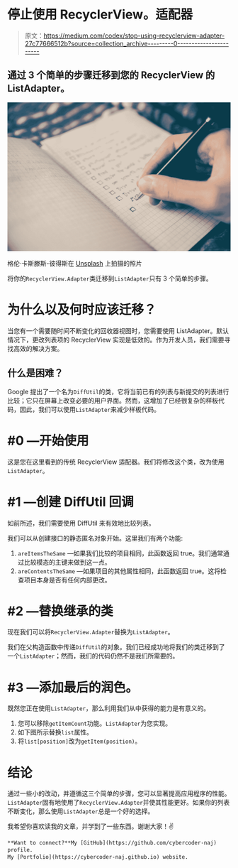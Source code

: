 # 停止使用 RecyclerView。适配器

> 原文：<https://medium.com/codex/stop-using-recyclerview-adapter-27c77666512b?source=collection_archive---------0----------------------->

## 通过 3 个简单的步骤迁移到您的 RecyclerView 的 ListAdapter。

![](img/4a4b953e187ebaaee7b704e15c042047.png)

格伦·卡斯滕斯-彼得斯在 [Unsplash](https://unsplash.com?utm_source=medium&utm_medium=referral) 上拍摄的照片

将你的`RecyclerView.Adapter`类迁移到`ListAdapter`只有 3 个简单的步骤。

# 为什么以及何时应该迁移？

当您有一个需要随时间不断变化的回收器视图时，您需要使用 ListAdapter。默认情况下，更改列表项的 RecyclerView 实现是低效的。作为开发人员，我们需要寻找高效的解决方案。

## 什么是困难？

Google 提出了一个名为`DiffUtil`的类，它将当前已有的列表与新提交的列表进行比较；它只在屏幕上改变必要的用户界面。然而，这增加了已经很复杂的样板代码，因此，我们可以使用`ListAdapter`来减少样板代码。

# #0 —开始使用

这是您在这里看到的传统 RecyclerView 适配器。我们将修改这个类，改为使用`ListAdapter`。

# #1 —创建 DiffUtil 回调

如前所述，我们需要使用 DiffUtil 来有效地比较列表。

我们可以从创建接口的静态匿名对象开始。这里我们有两个功能:

1.  `areItemsTheSame` —如果我们比较的项目相同，此函数返回 true。我们通常通过比较模态的主键来做到这一点。
2.  `areContentsTheSame` —如果项目的其他属性相同，此函数返回 true。这将检查项目本身是否有任何内部更改。

# #2 —替换继承的类

现在我们可以将`RecyclerView.Adapter`替换为`ListAdapter`。

我们在父构造函数中传递`DiffUtil`的对象。我们已经成功地将我们的类迁移到了一个`ListAdapter`；然而，我们的代码仍然不是我们所需要的。

# #3 —添加最后的润色。

既然您正在使用`ListAdapter`，那么利用我们从中获得的能力是有意义的。

1.  您可以移除`getItemCount`功能。`ListAdapter`为您实现。
2.  如下图所示替换`list`属性。
3.  将`list[position]`改为`getItem(position)`。

# 结论

通过一些小的改动，并遵循这三个简单的步骤，您可以显著提高应用程序的性能。`ListAdapter`固有地使用了`RecyclerView.Adapter`并使其性能更好。如果你的列表不断变化，那么使用`ListAdapter`总是一个好的选择。

我希望你喜欢读我的文章，并学到了一些东西。谢谢大家！✌️

```
**Want to connect?**My [GitHub](https://github.com/cybercoder-naj) profile.
My [Portfolio](https://cybercoder-naj.github.io) website.
```